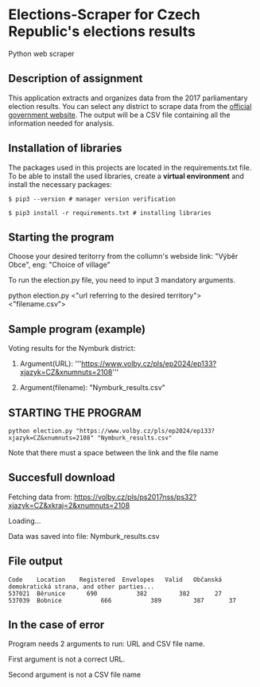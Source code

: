 # Elections-Scraper for Czech Republic's elections results
Python web scraper

Description of assignment
---
This application extracts and organizes data from the 2017 parliamentary election results. You can select any district to scrape data from the [official government website](https://volby.cz/pls/ps2017nss/ps3?xjazyk=CZ). The output will be a CSV file containing all the information needed for analysis.


Installation of libraries 
---
The packages used in this projects are located in the requirements.txt file.
To be able to install the used libraries, create a **virtual environment** and install the necessary packages:

```
$ pip3 --version # manager version verification

$ pip3 install -r requirements.txt # installing libraries
```

Starting the program 
---
Choose your desired teritorry from the collumn's webside link: "Výběr Obce", eng: "Choice of village"

To run the election.py file, you need to input 3 mandatory arguments.

python election.py <"url referring to the desired territory"> <"filename.csv">

Sample program (example)
---
Voting results for the Nymburk district:

1. Argument(URL): '''https://www.volby.cz/pls/ep2024/ep133?xjazyk=CZ&xnumnuts=2108'''

2. Argument(filename): "Nymburk_results.csv"

STARTING THE PROGRAM
---
```
python election.py "https://www.volby.cz/pls/ep2024/ep133?xjazyk=CZ&xnumnuts=2108" "Nymburk_results.csv"
```
Note that there must a space between the link and the file name

Succesfull download
---
Fetching data from: https://volby.cz/pls/ps2017nss/ps32?xjazyk=CZ&xkraj=2&xnumnuts=2108

Loading...

Data was saved into file: Nymburk_results.csv

File output
---
```
Code	Location	Registered	Envelopes	Valid	Občanská demokratická strana, and other parties...
537021	Běrunice	  690	        382	        382	      27
537039	Bobnice	          666	        389	        387	      37
```

In the case of error
---

Program needs 2 arguments to run: URL and CSV file name.

First argument is not a correct URL.

Second argument is not a CSV file name



